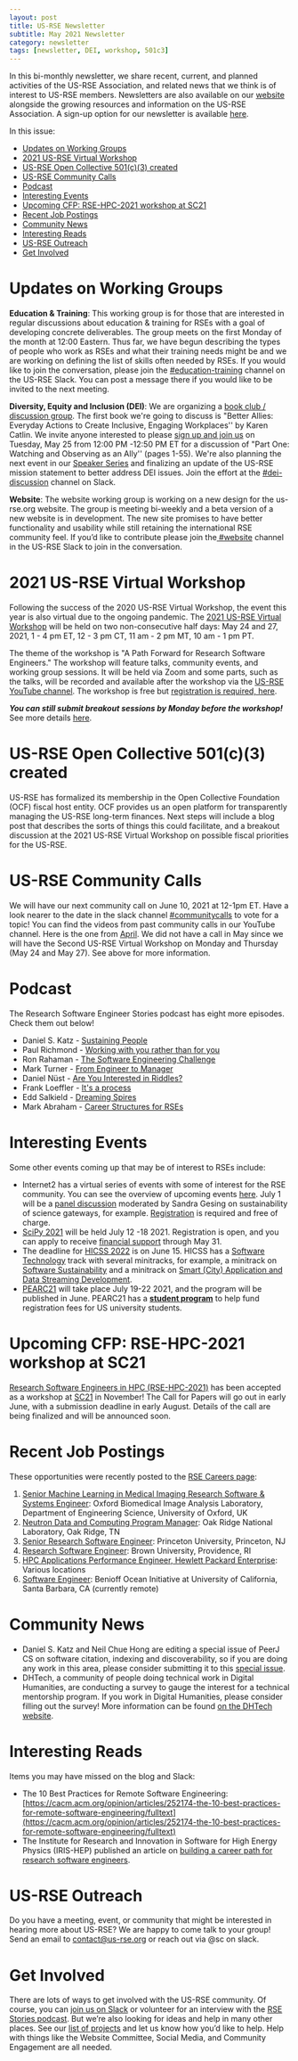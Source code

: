 ```yaml
---
layout: post
title: US-RSE Newsletter
subtitle: May 2021 Newsletter
category: newsletter
tags: [newsletter, DEI, workshop, 501c3]
---
```


In this bi-monthly newsletter, we share recent, current, and planned activities of the US-RSE Association, and related news that we think is of interest to US-RSE members. Newsletters are also available on our [website](https://us-rse.org/newsletters/) alongside the growing resources and information on the US-RSE Association. A sign-up option for our newsletter is available [here](https://us-rse.org/join/).

In this issue:

* [Updates on Working Groups](#updates)
* [2021 US-RSE Virtual Workshop](#workshop)
* [US-RSE Open Collective 501(c)(3) created](#501c3)
* [US-RSE Community Calls](#communitycall)
* [Podcast](#podcast)
* [Interesting Events](#events)
* [Upcoming CFP: RSE-HPC-2021 workshop at SC21](#sc21)
* [Recent Job Postings](#jobs)
* [Community News](#news)
* [Interesting Reads](#reads)
* [US-RSE Outreach](#outreach)
* [Get Involved](#involved)

<a name="updates"></a>
# **Updates on Working Groups**

**Education & Training**: This working group is for those that are interested in regular discussions about education & training for RSEs with a goal of developing concrete deliverables. The group meets on the first Monday of the month at 12:00 Eastern. Thus far, we have begun describing the types of people who work as RSEs and what their training needs might be and we are working on defining the list of skills often needed by RSEs. If you would like to join the conversation, please join the [#education-training](https://usrse.slack.com/messages/education-training) channel on the US-RSE Slack. You can post a message there if you would like to be invited to the next meeting.

**Diversity, Equity and Inclusion (DEI)**: We are organizing a [book club / discussion group](https://us-rse.org/events/2021/2021-01-dei-book-club). The first book we're going to discuss is "Better Allies: Everyday Actions to Create Inclusive, Engaging Workplaces'' by Karen Catlin. We invite anyone interested to please [sign up and join us](https://www.eventbrite.com/e/better-allies-book-discussion-part-i-tickets-151687323869) on Tuesday, May 25 from 12:00 PM -12:50 PM ET for a discussion of "Part One: Watching and Observing as an Ally'' (pages 1-55). We're also planning the next event in our [Speaker Series](https://us-rse.org/events/2021/2021-03-dei-speaker-series) and finalizing an update of the US-RSE mission statement to better address DEI issues. Join the effort at the [#dei-discussion](https://usrse.slack.com/archives/C01C8CJQ7AP) channel on Slack.

**Website**: The website working group is working on a new design for the us-rse.org website. The group is meeting bi-weekly and a beta version of a new website is in development. The new site promises to have better functionality and usability while still retaining the international RSE community feel. If you’d like to contribute please join the[ #website](https://usrse.slack.com/messages/website) channel in the US-RSE Slack to join in the conversation.

<a name="workshop"></a>
# **2021 US-RSE Virtual Workshop**

Following the success of the 2020 US-RSE Virtual Workshop, the event this year is also virtual due to the ongoing pandemic. The [2021 US-RSE Virtual Workshop](https://us-rse.org/virtual-workshop-2021/) will be held on two non-consecutive half days: May 24 and 27, 2021, 1 - 4 pm ET, 12 - 3 pm CT, 11 am - 2 pm MT, 10 am - 1 pm PT.

The theme of the workshop is "A Path Forward for Research Software Engineers." The workshop will feature talks, community events, and working group sessions. It will be held via Zoom and some parts, such as the talks, will be recorded and available after the workshop via the [US-RSE YouTube channel](https://www.youtube.com/channel/UC7IQsWv809OQYJ-sJKuQZrw). The workshop is free but [registration is required, here](https://docs.google.com/forms/d/e/1FAIpQLSetiGdTiHSTfil4-LL_R3eZEyNIIfGtSJqjTsViBPcldsJtJw/viewform).

***You can still submit breakout sessions by Monday before the workshop!*** See more details [here](https://us-rse.org/virtual-workshop-2021/participate/).

<a name="501c3"></a>
# **US-RSE Open Collective 501(c)(3) created**

US-RSE has formalized its membership in the Open Collective Foundation (OCF) fiscal host entity. OCF provides us an open platform for transparently managing the US-RSE long-term finances. Next steps will include a blog post that describes the sorts of things this could facilitate, and a breakout discussion at the 2021 US-RSE Virtual Workshop on possible fiscal priorities for the US-RSE.

<a name="communitycall"></a>
# **US-RSE Community Calls**

We will have our next community call on June 10, 2021 at 12-1pm ET. Have a look nearer to the date in the slack channel [#communitycalls](https://usrse.slack.com/archives/CLBDQMJH5) to vote for a topic! You can find the videos from past community calls in our YouTube channel. Here is the one from [April](https://www.youtube.com/watch?v=9LwPO2bdHRE). We did not have a call in May since we will have the Second US-RSE Virtual Workshop on Monday and Thursday (May 24 and May 27). See above for more information.

<a name="podcast"></a>
# **Podcast**

The Research Software Engineer Stories podcast has eight more episodes. Check them out below!
* Daniel S. Katz - [Sustaining People](https://us-rse.org/rse-stories/2021/dan-katz/)
* Paul Richmond - [Working with you rather than for you](https://us-rse.org/rse-stories/2021/paul-richmond/)
* Ron Rahaman - [The Software Engineering Challenge](https://us-rse.org/rse-stories/2021/ron-rahaman/)
* Mark Turner - [From Engineer to Manager](https://us-rse.org/rse-stories/2021/mark-turner/)
* Daniel Nüst - [Are You Interested in Riddles?](https://us-rse.org/rse-stories/2021/daniel-nuest/)
* Frank Loeffler - [It's a process](https://us-rse.org/rse-stories/2021/frank-loeffler/)
* Edd Salkield - [Dreaming Spires](https://us-rse.org/rse-stories/2021/edd-salkield/)
* Mark Abraham - [Career Structures for RSEs](https://us-rse.org/rse-stories/2021/mark-abraham/)

<a name="events"></a>
# **Interesting Events**

Some other events coming up that may be of interest to RSEs include:
* Internet2 has a virtual series of events with some of interest for the RSE community. You can see the overview of upcoming events [here](https://internet2.edu/upcoming-events/i2-online/). July 1 will be a [panel discussion](https://internet2.edu/upcoming-events/i2-online/#july) moderated by Sandra Gesing on sustainability of science gateways, for example. [Registration](https://service5.internet2.edu/reg/events/i2cv-0701/registrations) is required and free of charge.
* [SciPy 2021](https://www.scipy2021.scipy.org/register) will be held July 12 -18 2021. Registration is open, and you can apply to receive [financial support](https://www.scipy2021.scipy.org/financial-aid) through May 31.
* The deadline for [HICSS 2022](http://hicss.org/) is on June 15. HICSS has a [Software Technology](https://hicss.hawaii.edu/tracks-55/software-technology/) track with several minitracks, for example, a minitrack on  [Software Sustainability](https://hicss.hawaii.edu/tracks-55/software-technology/#software-sustainability-strategies-for-long-lasting-and-usable-research-software-minitrack) and a minitrack on [Smart (City) Application and Data Streaming Development](https://hicss.hawaii.edu/tracks-55/software-technology/#smart-city-and-data-streaming-application-development-challenges-and-experiences-minitrack).
* [PEARC21](https://pearc.acm.org/pearc21/) will take place July 19-22 2021, and the program will be published in June. PEARC21 has a **[student program](https://pearc.acm.org/pearc21/student-program/)** to help fund registration fees for US university students.

<a name="sc21"></a>
# **Upcoming CFP: RSE-HPC-2021 workshop at SC21**

[Research Software Engineers in HPC (RSE-HPC-2021)](https://us-rse.org/rse-hpc-2021/) has been accepted as a workshop at [SC21](https://sc21.supercomputing.org/) in November!  The Call for Papers will go out in early June, with a submission deadline in early August.  Details of the call are being finalized and will be announced soon.

<a name="jobs"></a>
# **Recent Job Postings**

These opportunities were recently posted to the [RSE Careers page](https://us-rse.org/jobs/):
1. [Senior Machine Learning in Medical Imaging Research Software & Systems Engineer](https://eng.ox.ac.uk/jobs/job-detail/?vacancyID=151088): Oxford Biomedical Image Analysis Laboratory, Department of Engineering Science, University of Oxford, UK
2. [Neutron Data and Computing Program Manager](https://jobs.ornl.gov/job/Oak-Ridge-Neutron-Data-and-Computing-Program-Manager-TN-37830/724194700/): Oak Ridge National Laboratory, Oak Ridge, TN
3. [Senior Research Software Engineer](https://main-princeton.icims.com/jobs/12582/senior-research-software-engineer/job): Princeton University, Princeton, NJ
4. [Research Software Engineer](https://brown.wd5.myworkdayjobs.com/en-US/staff-careers-brown/job/180-George-Street/Research-Software-Engineer_REQ169311): Brown University, Providence, RI
5. [HPC Applications Performance Engineer, Hewlett Packard Enterprise](https://hpe.wd5.myworkdayjobs.com/Jobsathpe/job/Bloomington-Minnesota-United-States-of-America/HPC-APPLICATIONS-PERFORMANCE-ENGINEER_1080055-1): Various locations
6. [Software Engineer](https://recruit.ap.ucsb.edu/JPF01941): Benioff Ocean Initiative at University of California, Santa Barbara, CA (currently remote)


<a name="news"></a>
# **Community News**

* Daniel S. Katz and Neil Chue Hong are editing a special issue of PeerJ CS on software citation, indexing and discoverability, so if you are doing any work in this area, please consider submitting it to this [special issue](https://peerj.com/special-issues/84-software).
* DHTech, a community of people doing technical work in Digital Humanities, are conducting a survey to gauge the interest for a technical mentorship program. If you work in Digital Humanities, please consider filling out the survey! More information can be found [on the DHTech website](https://dh-tech.github.io/mentorship-survey).

<a name="reads"></a>
# **Interesting Reads**

Items you may have missed on the blog and Slack:
* The 10 Best Practices for Remote Software Engineering:  [https://cacm.acm.org/opinion/articles/252174-the-10-best-practices-for-remote-software-engineering/fulltext](https://cacm.acm.org/opinion/articles/252174-the-10-best-practices-for-remote-software-engineering/fulltext)
* The Institute for Research and Innovation in Software for High Energy Physics (IRIS-HEP) published an article on [building a career path for research software engineers](https://iris-hep.org/2021/05/12/career-path-rse.html).


<a name="outreach"></a>
# **US-RSE Outreach**

Do you have a meeting, event, or community that might be interested in hearing more about US-RSE? We are happy to come talk to your group! Send an email to [contact@us-rse.org](mailto:contact@us-rse.org) or reach out via @sc on slack.

<a name="involved"></a>
# **Get Involved**

There are lots of ways to get involved with the US-RSE community. Of course, you can [join us on Slack](https://us-rse.org/join) or volunteer for an interview with the [RSE Stories podcast](https://us-rse.org/rse-stories/about/). But we’re also looking for ideas and help in many other places. See our [list of projects](https://docs.google.com/document/d/1jjVD0WkeeWZJI6yqSKyMdIjtClzolsxv75RkpLju17I/edit?usp=sharing) and let us know how you’d like to help. Help with things like the Website Committee, Social Media, and Community Engagement are all needed.
